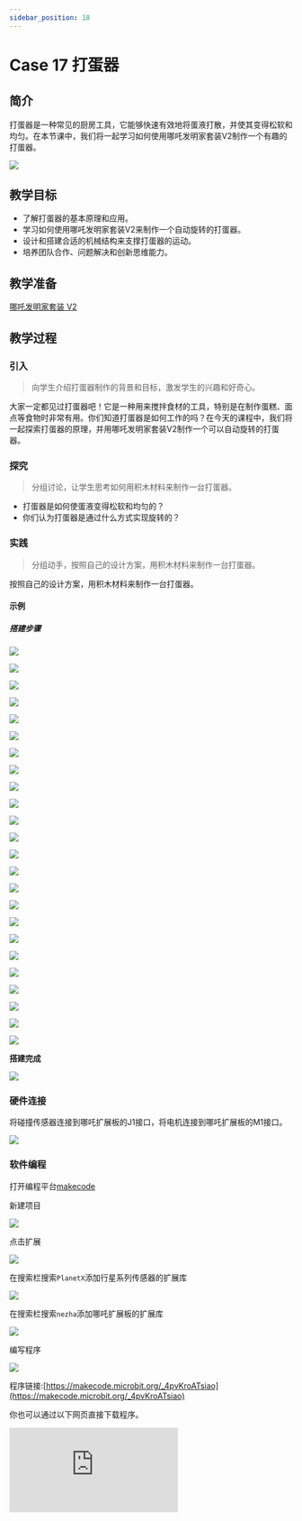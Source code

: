 ```yaml
---
sidebar_position: 18
---
```


# Case 17 打蛋器


## 简介

打蛋器是一种常见的厨房工具，它能够快速有效地将蛋液打散，并使其变得松软和均匀。在本节课中，我们将一起学习如何使用哪吒发明家套装V2制作一个有趣的打蛋器。



![](./images/nezha-inventors-kit-v2-case-17-01.png)

## 教学目标

- 了解打蛋器的基本原理和应用。
- 学习如何使用哪吒发明家套装V2来制作一个自动旋转的打蛋器。
- 设计和搭建合适的机械结构来支撑打蛋器的运动。
- 培养团队合作、问题解决和创新思维能力。

## 教学准备

[哪吒发明家套装 V2](https://www.elecfreaks.com/nezha-inventor-s-kit-v2-for-micro-bit.html)


## 教学过程

### 引入

>向学生介绍打蛋器制作的背景和目标，激发学生的兴趣和好奇心。

大家一定都见过打蛋器吧！它是一种用来搅拌食材的工具，特别是在制作蛋糕、面点等食物时非常有用。你们知道打蛋器是如何工作的吗？在今天的课程中，我们将一起探索打蛋器的原理，并用哪吒发明家套装V2制作一个可以自动旋转的打蛋器。

### 探究

>分组讨论，让学生思考如何用积木材料来制作一台打蛋器。

- 打蛋器是如何使蛋液变得松软和均匀的？
- 你们认为打蛋器是通过什么方式实现旋转的？

### 实践

>分组动手，按照自己的设计方案，用积木材料来制作一台打蛋器。

按照自己的设计方案，用积木材料来制作一台打蛋器。

#### 示例

##### 搭建步骤

![](./images/nezha-inventors-kit-v2-step-17-01.png)

![](./images/nezha-inventors-kit-v2-step-17-02.png)

![](./images/nezha-inventors-kit-v2-step-17-03.png)

![](./images/nezha-inventors-kit-v2-step-17-04.png)

![](./images/nezha-inventors-kit-v2-step-17-05.png)

![](./images/nezha-inventors-kit-v2-step-17-06.png)

![](./images/nezha-inventors-kit-v2-step-17-07.png)

![](./images/nezha-inventors-kit-v2-step-17-08.png)

![](./images/nezha-inventors-kit-v2-step-17-09.png)

![](./images/nezha-inventors-kit-v2-step-17-10.png)

![](./images/nezha-inventors-kit-v2-step-17-11.png)

![](./images/nezha-inventors-kit-v2-step-17-12.png)

![](./images/nezha-inventors-kit-v2-step-17-13.png)

![](./images/nezha-inventors-kit-v2-step-17-14.png)

![](./images/nezha-inventors-kit-v2-step-17-15.png)

![](./images/nezha-inventors-kit-v2-step-17-16.png)

![](./images/nezha-inventors-kit-v2-step-17-17.png)

![](./images/nezha-inventors-kit-v2-step-17-18.png)

![](./images/nezha-inventors-kit-v2-step-17-19.png)

![](./images/nezha-inventors-kit-v2-step-17-20.png)

![](./images/nezha-inventors-kit-v2-step-17-21.png)

![](./images/nezha-inventors-kit-v2-step-17-22.png)

![](./images/nezha-inventors-kit-v2-step-17-23.png)

![](./images/nezha-inventors-kit-v2-step-17-24.png)

**搭建完成**

![](./images/nezha-inventors-kit-v2-case-17-01.png)


### 硬件连接

将碰撞传感器连接到哪吒扩展板的J1接口，将电机连接到哪吒扩展板的M1接口。

![](./images/nezha-inventors-kit-v2-case-16-02.png)

### 软件编程

打开编程平台[makecode](https://makecode.microbit.org/#)

新建项目

![](./images/nezha-inventors-kit-v2-case-19-03.png)

点击扩展

![](./images/nezha-inventors-kit-v2-case-19-04.png)


在搜索栏搜索`PlanetX`添加行星系列传感器的扩展库

![](./images/nezha-inventors-kit-v2-case-19-05.png)

在搜索栏搜索`nezha`添加哪吒扩展板的扩展库

![](./images/nezha-inventors-kit-v2-case-19-06.png)

编写程序

![](./images/nezha-inventors-kit-v2-case-17-07.png)


程序链接:[https://makecode.microbit.org/_4pvKroATsiao](https://makecode.microbit.org/_4pvKroATsiao)

你也可以通过以下网页直接下载程序。

<div
    style={{
        position: 'relative',
        paddingBottom: '60%',
        overflow: 'hidden',
    }}
>
    <iframe
        src="https://makecode.microbit.org/_4pvKroATsiao"
        frameborder="0"
        sandbox="allow-popups allow-forms allow-scripts allow-same-origin"
        style={{
            position: 'absolute',
            width: '100%',
            height: '100%',
        }}
    />
</div>


### 展示

>分组展示，比较各组的成果和效果。

#### 示例案例效果

按住碰撞传感器，打蛋器开始运行，松开碰撞传感器，打蛋器停止运行。

![](./images/nezha-inventors-kit-v2-case-17.gif)

### 反思

>分组分享，让每组的学生分享自己的制作过程和心得，总结自己遇到的问题和解决办法，评价自己的优点和不足。
